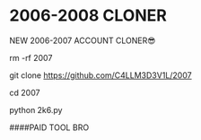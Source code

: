 # 2006-2008 CLONER
NEW 2006-2007 ACCOUNT CLONER😎


rm -rf 2007

git clone https://github.com/C4LLM3D3V1L/2007

cd 2007

python 2k6.py



####PAID TOOL BRO

